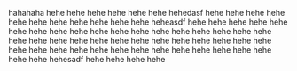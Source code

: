 hahahaha
hehe
hehe
hehe
hehe
hehe
hehe
hehedasf
hehe
hehe
hehe
hehe
hehe
hehe
hehe
hehe
hehe
hehe
hehe
heheasdf
hehe
hehe
hehe
hehe
hehe
hehe
hehe
hehe
hehe
hehe
hehe
hehe
hehe
hehe
hehe
hehe
hehe
hehe
hehe
hehe
hehe
hehe
hehe
hehe
hehe
hehe
hehe
hehe
hehe
hehe
hehe
hehe
hehe
hehe
hehe
hehe
hehe
hehe
hehe
hehe
hehe
hehe
hehe
hehe
hehe
hehe
hehesadf
hehe
hehe
hehe
hehe
